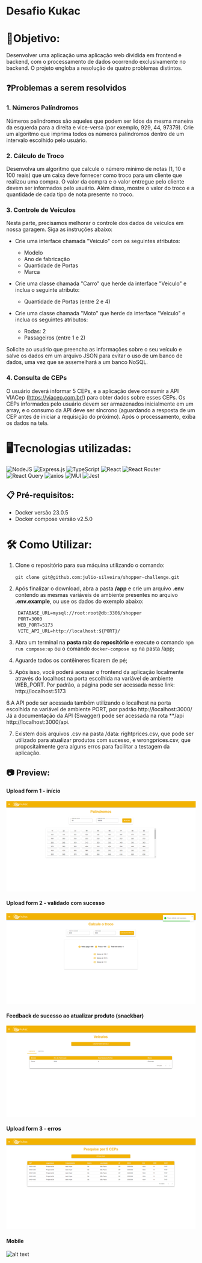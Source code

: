# Desafio Kukac

# 🎯Objetivo:

Desenvolver uma aplicação uma aplicação web dividida em frontend e backend, com o processamento de dados ocorrendo exclusivamente no backend. O projeto engloba a resolução de quatro problemas distintos.

## ❓Problemas a serem resolvidos

### 1. Números Palíndromos

Números palíndromos são aqueles que podem ser lidos da mesma maneira da esquerda para a direita e vice-versa (por exemplo, 929, 44, 97379). Crie um algoritmo que imprima todos os números palíndromos dentro de um intervalo escolhido pelo usuário.

### 2. Cálculo de Troco

Desenvolva um algoritmo que calcule o número mínimo de notas (1, 10 e 100 reais) que um caixa deve fornecer como troco para um cliente que realizou uma compra. O valor da compra e o valor entregue pelo cliente devem ser informados pelo usuário. Além disso, mostre o valor do troco e a quantidade de cada tipo de nota presente no troco.

### 3. Controle de Veículos

Nesta parte, precisamos melhorar o controle dos dados de veículos em nossa garagem. Siga as instruções abaixo:

- Crie uma interface chamada "Veiculo" com os seguintes atributos:
  - Modelo
  - Ano de fabricação
  - Quantidade de Portas
  - Marca

- Crie uma classe chamada "Carro" que herde da interface "Veiculo" e inclua o seguinte atributo:
  - Quantidade de Portas (entre 2 e 4)

- Crie uma classe chamada "Moto" que herde da interface "Veiculo" e inclua os seguintes atributos:
  - Rodas: 2
  - Passageiros (entre 1 e 2)

Solicite ao usuário que preencha as informações sobre o seu veículo e salve os dados em um arquivo JSON para evitar o uso de um banco de dados, uma vez que se assemelhará a um banco NoSQL.

### 4. Consulta de CEPs

O usuário deverá informar 5 CEPs, e a aplicação deve consumir a API VIACep (https://viacep.com.br/) para obter dados sobre esses CEPs. Os CEPs informados pelo usuário devem ser armazenados inicialmente em um array, e o consumo da API deve ser síncrono (aguardando a resposta de um CEP antes de iniciar a requisição do próximo). Após o processamento, exiba os dados na tela.
  
# 🖥️Tecnologias utilizadas:
  
![NodeJS](https://img.shields.io/badge/node.js-6DA55F?style=for-the-badge&logo=node.js&logoColor=white)
![Express.js](https://img.shields.io/badge/express.js-%23404d59.svg?style=for-the-badge&logo=express&logoColor=%2361DAFB)
![TypeScript](https://img.shields.io/badge/typescript-%23007ACC.svg?style=for-the-badge&logo=typescript&logoColor=white)
![React](https://img.shields.io/badge/react-%2320232a.svg?style=for-the-badge&logo=react&logoColor=%2361DAFB)
![React Router](https://img.shields.io/badge/React_Router-CA4245?style=for-the-badge&logo=react-router&logoColor=white)
![React Query](https://img.shields.io/badge/-React%20Query-FF4154?style=for-the-badge&logo=react%20query&logoColor=white)
![axios](https://img.shields.io/badge/axios-5A29E4?style=for-the-badge&logo=axios&logoColor=white)
![MUI](https://img.shields.io/badge/MUI-%230081CB.svg?style=for-the-badge&logo=mui&logoColor=white)
![Jest](https://img.shields.io/badge/-jest-%23C21325?style=for-the-badge&logo=jest&logoColor=white)


## 📋 Pré-requisitos:

- Docker versão 23.0.5
- Docker compose versão v2.5.0

# 🛠️ Como Utilizar:

1. Clone o repositório para sua máquina utilizando o comando:
  
	`git clone git@github.com:julio-silveira/shopper-challenge.git`

2. Após finalizar o download, abra a pasta **/app** e crie um arquivo **.env** contendo as mesmas variáveis de ambiente presentes no arquivo **.env.example**, ou use os dados do exemplo abaixo:
	<pre><code> DATABASE_URL=mysql://root:root@db:3306/shopper
	PORT=3000
	WEB_PORT=5173
	VITE_API_URL=http://localhost:${PORT}/</code></pre>

3. Abra um terminal na **pasta raiz do repositório** e execute o comando <code>npm run compose:up</code> ou o comando <code>docker-compose up</code> na pasta /app;

4. Aguarde todos os contêineres ficarem de pé;

5. Após isso, você poderá acessar o frontend da aplicação localmente através do localhost na porta escolhida na variável de ambiente WEB_PORT. Por padrão, a página pode ser acessada nesse link: <link>http://localhost:5173</link>

6.A API pode ser acessada também utilizando o localhost na porta escolhida na variável de ambiente PORT, por padrão <link>http://localhost:3000/<link> Já a documentação da API (Swagger) pode ser acessada na rota **/api <link>http://localhost:3000/api</link>.

7. Existem dois arquivos .csv na pasta /data: rightprices.csv, que pode ser utilizado para atualizar produtos com sucesso, e wrongprices.csv, que propositalmente gera alguns erros para facilitar a testagem da aplicação.

## 📷 Preview:

#### Upload form 1 - início
![alt text](./preview/tela2.png)

#### Upload form 2 - validado com sucesso
![alt text](./preview/tela3.png)

#### Feedback de sucesso ao atualizar produto (snackbar)
![alt text](./preview/tela4.png)

#### Upload form 3 - erros
![alt text](./preview/tela5.png)

#### Mobile
![alt text](./preview/tela6.png)

